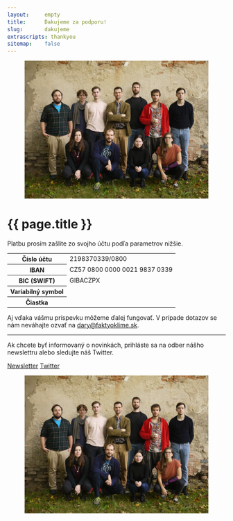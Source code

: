 ```yaml
---
layout:     empty
title:      Ďakujeme za podporu!
slug:       dakujeme
extrascripts: thankyou
sitemap:    false
---
```

<div class="section">
    <div class="container clearfix">
        <figure class="d-none d-md-block float-right w-50 ml-4">
            <img src="/assets/img/fakta-tym.jpg" class="rounded w-100" alt="Jadro tímu Fakty o klíme"/>
        </figure>
        <h1>{{ page.title }}</h1>
        <div class="payment-box">
            <p class="lead">Platbu prosím zašlite zo svojho účtu podľa parametrov nižšie.</p>
            <table id="payment-table" class="lead">
            <tr>
                <th>Číslo účtu</th>
                <td>2198370339/0800</td>
            </tr>
            <tr>
                <th>IBAN</th>
                <td>CZ57 0800 0000 0021 9837 0339</td>
            </tr>
            <tr>
                <th>BIC (SWIFT)</th>
                <td>GIBACZPX</td>
            </tr>
            <tr>
                <th>Variabilný symbol</th>
                <td id="vs"></td>
            </tr>
            <tr>
                <th>Čiastka</th>
                <td><span id="amount"></span></td>
            </tr>
            </table>
        </div>
        <p class="lead">Aj vďaka vášmu príspevku môžeme ďalej fungovať. V prípade dotazov se nám neváhajte ozvať na <a href="mailto:dary@faktyoklime.sk" title="Kontaktná adresa pre darcov">dary@faktyoklime.sk</a>.</p>
        <hr/>
        <p class="pb-2">Ak chcete byť informovaný o novinkách, prihláste sa na odber nášho newslettru alebo sledujte náš Twitter.</p>
        <a href="{{ site.newsletter }}" target="_blank" class="btn btn-primary"><i class="fas fa-fw fa-envelope-open-text"></i> Newsletter</a>
        <a href="https://twitter.com/{{ site.twitter }}" target="_blank" class="btn btn-secondary"><i class="fab fa-fw fa-twitter"></i> Twitter</a>
        <figure class="d-md-none w-100 mt-2">
            <img src="/assets/img/fakta-tym.jpg" class="rounded w-100" alt="Jádro týmu Fakta o klimatu"/>
        </figure>
    </div>
</div>
